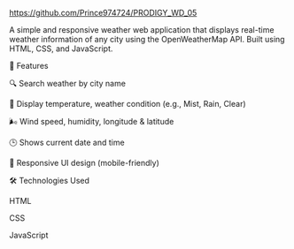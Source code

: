 https://github.com/Prince974724/PRODIGY_WD_05

A simple and responsive weather web application that displays real-time weather information of any city using the OpenWeatherMap API. Built using HTML, CSS, and JavaScript.

🚀 Features

🔍 Search weather by city name

📍 Display temperature, weather condition (e.g., Mist, Rain, Clear)

🌬️ Wind speed, humidity, longitude & latitude

🕒 Shows current date and time

📱 Responsive UI design (mobile-friendly)

🛠️ Technologies Used

HTML

CSS

JavaScript
